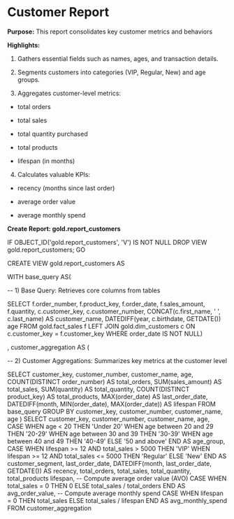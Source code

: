 # Customer Report

**Purpose:**
 This report consolidates key customer metrics and behaviors

**Highlights:**

1. Gathers essential fields such as names, ages, and transaction details.

2. Segments customers into categories (VIP, Regular, New) and age groups.

3. Aggregates customer-level metrics:

- total orders

- total sales

- total quantity purchased

- total products

- lifespan (in months)

4. Calculates valuable KPIs:

- recency (months since last order)

- average order value

- average monthly spend

**Create Report: gold.report_customers**

IF OBJECT_ID('gold.report_customers', 'V') IS NOT NULL
    DROP VIEW gold.report_customers;
GO

CREATE VIEW gold.report_customers AS

WITH base_query AS(

-- 1) Base Query: Retrieves core columns from tables

SELECT
f.order_number,
f.product_key,
f.order_date,
f.sales_amount,
f.quantity,
c.customer_key,
c.customer_number,
CONCAT(c.first_name, ' ', c.last_name) AS customer_name,
DATEDIFF(year, c.birthdate, GETDATE()) age
FROM gold.fact_sales f
LEFT JOIN gold.dim_customers c
ON c.customer_key = f.customer_key
WHERE order_date IS NOT NULL)

, customer_aggregation AS (

-- 2) Customer Aggregations: Summarizes key metrics at the customer level

SELECT 
	customer_key,
	customer_number,
	customer_name,
	age,
	COUNT(DISTINCT order_number) AS total_orders,
	SUM(sales_amount) AS total_sales,
	SUM(quantity) AS total_quantity,
	COUNT(DISTINCT product_key) AS total_products,
	MAX(order_date) AS last_order_date,
	DATEDIFF(month, MIN(order_date), MAX(order_date)) AS lifespan
FROM base_query
GROUP BY 
	customer_key,
	customer_number,
	customer_name,
	age
)
SELECT
customer_key,
customer_number,
customer_name,
age,
CASE 
	 WHEN age < 20 THEN 'Under 20'
	 WHEN age between 20 and 29 THEN '20-29'
	 WHEN age between 30 and 39 THEN '30-39'
	 WHEN age between 40 and 49 THEN '40-49'
	 ELSE '50 and above'
END AS age_group,
CASE 
    WHEN lifespan >= 12 AND total_sales > 5000 THEN 'VIP'
    WHEN lifespan >= 12 AND total_sales <= 5000 THEN 'Regular'
    ELSE 'New'
END AS customer_segment,
last_order_date,
DATEDIFF(month, last_order_date, GETDATE()) AS recency,
total_orders,
total_sales,
total_quantity,
total_products
lifespan,
-- Compute average order value (AVO)
CASE WHEN total_sales = 0 THEN 0
	 ELSE total_sales / total_orders
END AS avg_order_value,
-- Compute average monthly spend
CASE WHEN lifespan = 0 THEN total_sales
     ELSE total_sales / lifespan
END AS avg_monthly_spend
FROM customer_aggregation
```

